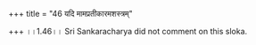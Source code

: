 +++
title = "46 यदि मामप्रतीकारमशस्त्रम्"

+++
।।1.46।। Sri Sankaracharya did not comment on this sloka.  
